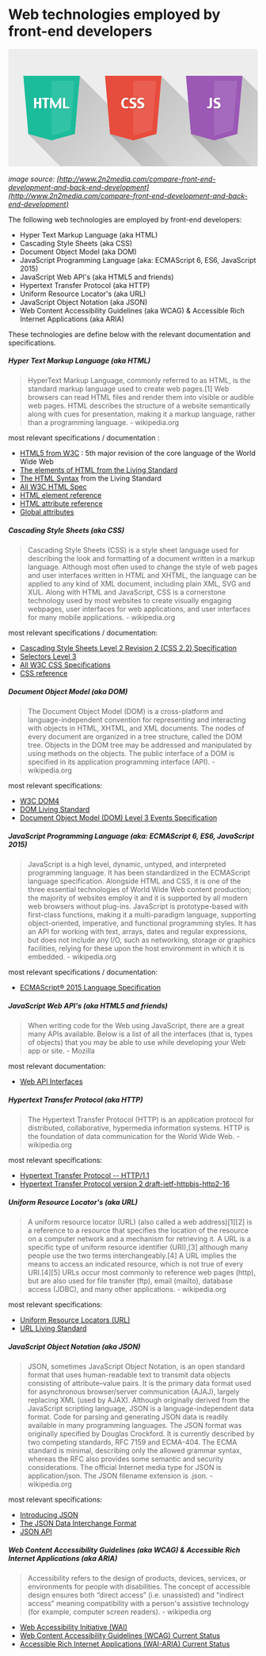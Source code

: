 # Web technologies employed by front-end developers

![](../images/web-tech-employed.jpg "http://www.2n2media.com/compare-front-end-development-and-back-end-development")

<cite>image source: [http://www.2n2media.com/compare-front-end-development-and-back-end-development](http://www.2n2media.com/compare-front-end-development-and-back-end-development)</cite>

The following web technologies are employed by front-end developers:

* Hyper Text Markup Language (aka HTML)
* Cascading Style Sheets (aka CSS)
* Document Object Model (aka DOM)
* JavaScript Programming Language (aka: ECMAScript 6, ES6, JavaScript 2015)
* JavaScript Web API's (aka HTML5 and friends)
* Hypertext Transfer Protocol (aka HTTP)
* Uniform Resource Locator's (aka URL)
* JavaScript Object Notation (aka JSON)
* Web Content Accessibility Guidelines (aka WCAG) & Accessible Rich Internet Applications (aka ARIA)

These technologies are define below with the relevant documentation and specifications.

##### Hyper Text Markup Language (aka HTML)

> HyperText Markup Language, commonly referred to as HTML, is the standard markup language used to create web pages.[1] Web browsers can read HTML files and render them into visible or audible web pages. HTML describes the structure of a website semantically along with cues for presentation, making it a markup language, rather than a programming language. - wikipedia.org

most relevant specifications / documentation :

* [HTML5 from W3C](http://www.w3.org/TR/html5/) : 5th major revision of the core language of the World Wide Web
* [The elements of HTML from the Living Standard](https://html.spec.whatwg.org/multipage/semantics.html#semantics)
* [The HTML Syntax](https://html.spec.whatwg.org/multipage/syntax.html#syntax) from the Living Standard
* [All W3C HTML Spec](http://www.w3.org/standards/techs/html#w3c_all)
* [HTML element reference](https://developer.mozilla.org/en-US/docs/Web/HTML/Element)
* [HTML attribute reference](https://developer.mozilla.org/en-US/docs/Web/HTML/Attributes)
* [Global attributes](https://developer.mozilla.org/en-US/docs/Web/HTML/Global_attributes)

##### Cascading Style Sheets (aka CSS)

> Cascading Style Sheets (CSS) is a style sheet language used for describing the look and formatting of a document written in a markup language. Although most often used to change the style of web pages and user interfaces written in HTML and XHTML, the language can be applied to any kind of XML document, including plain XML, SVG and XUL. Along with HTML and JavaScript, CSS is a cornerstone technology used by most websites to create visually engaging webpages, user interfaces for web applications, and user interfaces for many mobile applications. - wikipedia.org

most relevant specifications / documentation:

* [Cascading Style Sheets Level 2 Revision 2 (CSS 2.2) Specification](https://drafts.csswg.org/css2/)
* [Selectors Level 3](http://www.w3.org/TR/css3-selectors/)
* [All W3C CSS Specifications](http://www.w3.org/Style/CSS/current-work#roadmap)
* [CSS reference](https://developer.mozilla.org/en-US/docs/Web/CSS/Reference)

##### Document Object Model (aka DOM)

> The Document Object Model (DOM) is a cross-platform and language-independent convention for representing and interacting with objects in HTML, XHTML, and XML documents. The nodes of every document are organized in a tree structure, called the DOM tree. Objects in the DOM tree may be addressed and manipulated by using methods on the objects. The public interface of a DOM is specified in its application programming interface (API). - wikipedia.org

most relevant specifications:

* [W3C DOM4](http://www.w3.org/TR/2014/WD-dom-20140204/)
* [DOM Living Standard](https://dom.spec.whatwg.org/)
* [Document Object Model (DOM) Level 3 Events Specification](http://www.w3.org/TR/2013/WD-DOM-Level-3-Events-20131105/)

##### JavaScript Programming Language (aka: ECMAScript 6, ES6, JavaScript 2015)

> JavaScript is a high level, dynamic, untyped, and interpreted programming language. It has been standardized in the ECMAScript language specification. Alongside HTML and CSS, it is one of the three essential technologies of World Wide Web content production; the majority of websites employ it and it is supported by all modern web browsers without plug-ins. JavaScript is prototype-based with first-class functions, making it a multi-paradigm language, supporting object-oriented, imperative, and functional programming styles. It has an API for working with text, arrays, dates and regular expressions, but does not include any I/O, such as networking, storage or graphics facilities, relying for these upon the host environment in which it is embedded. - wikipedia.org

most relevant specifications / documentation:

* [ECMAScript® 2015 Language Specification](http://www.ecma-international.org/ecma-262/6.0/)

##### JavaScript Web API's (aka HTML5 and friends)

> When writing code for the Web using JavaScript, there are a great many APIs available. Below is a list of all the interfaces (that is, types of objects) that you may be able to use while developing your Web app or site. - Mozilla

most relevant documentation:

* [Web API Interfaces](https://developer.mozilla.org/en-US/docs/Web/API)

##### Hypertext Transfer Protocol (aka HTTP)

> The Hypertext Transfer Protocol (HTTP) is an application protocol for distributed, collaborative, hypermedia information systems. HTTP is the foundation of data communication for the World Wide Web. - wikipedia.org

most relevant specifications:

* [Hypertext Transfer Protocol -- HTTP/1.1](https://tools.ietf.org/html/rfc2616)
* [Hypertext Transfer Protocol version 2 draft-ietf-httpbis-http2-16](https://tools.ietf.org/html/draft-ietf-httpbis-http2-16)

##### Uniform Resource Locator's (aka URL)

> A uniform resource locator (URL) (also called a web address)[1][2] is a reference to a resource that specifies the location of the resource on a computer network and a mechanism for retrieving it. A URL is a specific type of uniform resource identifier (URI),[3] although many people use the two terms interchangeably.[4] A URL implies the means to access an indicated resource, which is not true of every URI.[4][5] URLs occur most commonly to reference web pages (http), but are also used for file transfer (ftp), email (mailto), database access (JDBC), and many other applications. - wikipedia.org

most relevant specifications:

* [Uniform Resource Locators (URL)](http://www.w3.org/Addressing/URL/url-spec.txt)
* [URL Living Standard](https://url.spec.whatwg.org/)

##### JavaScript Object Notation (aka JSON)

> JSON, sometimes JavaScript Object Notation, is an open standard format that uses human-readable text to transmit data objects consisting of attribute–value pairs. It is the primary data format used for asynchronous browser/server communication (AJAJ), largely replacing XML (used by AJAX). Although originally derived from the JavaScript scripting language, JSON is a language-independent data format. Code for parsing and generating JSON data is readily available in many programming languages. The JSON format was originally specified by Douglas Crockford. It is currently described by two competing standards, RFC 7159 and ECMA-404. The ECMA standard is minimal, describing only the allowed grammar syntax, whereas the RFC also provides some semantic and security considerations. The official Internet media type for JSON is application/json. The JSON filename extension is .json. - wikipedia.org

most relevant specifications:

* [Introducing JSON](http://json.org/)
* [The JSON Data Interchange Format](http://www.ecma-international.org/publications/files/ECMA-ST/ECMA-404.pdf)
* [JSON API](http://jsonapi.org/)

##### Web Content Accessibility Guidelines (aka WCAG) & Accessible Rich Internet Applications (aka ARIA)

> Accessibility refers to the design of products, devices, services, or environments for people with disabilities. The concept of accessible design ensures both “direct access” (i.e. unassisted) and "indirect access" meaning compatibility with a person's assistive technology (for example, computer screen readers). - wikipedia.org

* [Web Accessibility Initiative (WAI)](http://www.w3.org/WAI/)
* [Web Content Accessibility Guidelines (WCAG) Current Status](http://www.w3.org/standards/techs/wcag#w3c_all)
* [Accessible Rich Internet Applications (WAI-ARIA) Current Status](http://www.w3.org/standards/techs/aria#w3c_all)


